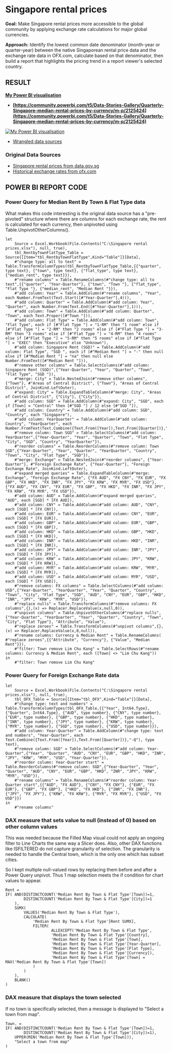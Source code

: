 # Singapore rental prices


**Goal:** Make Singapore rental prices more accessible to the global community by applying exchange rate calculations for major global currencies.

**Approach:** Identify the lowest common date denominator (month-year or quarter-year) between the native Singaporean rental price data and the exchange rate data in OFX.com, calculate based on that denominator, then build a report that highlights the pricing trend in a report viewer's selected country.


## RESULT

**[My Power BI visualisation](https://community.powerbi.com/t5/Data-Stories-Gallery/Quarterly-Singapore-median-rental-prices-by-currency/m-p/2125424)**
* **[https://community.powerbi.com/t5/Data-Stories-Gallery/Quarterly-Singapore-median-rental-prices-by-currency/m-p/2125424](https://community.powerbi.com/t5/Data-Stories-Gallery/Quarterly-Singapore-median-rental-prices-by-currency/m-p/2125424)**

[![My Power BI visualisation](https://github.com/datamesse/datamesse.github.io/blob/main/src/assets-portfolio/img-2021-10-power-bi-quarterly-singapore-rental-prices-by-currency.gif?raw=true)](https://community.powerbi.com/t5/Data-Stories-Gallery/Quarterly-Singapore-median-rental-prices-by-currency/m-p/2125424)

* [Wrangled data sources](https://github.com/datamesse/data-visualisation-datasets/raw/main/Singapore%20rental%20prices/Singapore%20rental%20prices.xlsx)

### Original Data Sources
* [Singapore rental prices from data.gov.sg](https://data.gov.sg/dataset/median-rent-by-town-and-flat-type)
* [Historical exchange rates from ofx.com](https://www.ofx.com/en-us/forex-news/historical-exchange-rates/ )


## POWER BI REPORT CODE

### Power Query for Median Rent By Town & Flat Type data
What makes this code interesting is the original data source has a "pre-pivoted" structure where there are columns for each exchange rate, the rent is calculated for each currency, then unpivoted using Table.UnpivotOtherColumns().

```
let
    Source = Excel.Workbook(File.Contents("C:\Singapore rental prices.xlsx"), null, true),
    tbl_RentbyTownFlatType_Table = Source{[Item="tbl_RentbyTownFlatType",Kind="Table"]}[Data],
    #"change type: all to text" = Table.TransformColumnTypes(tbl_RentbyTownFlatType_Table,{{"quarter", type text}, {"town", type text}, {"flat_type", type text}, {"median_rent", type text}}),
    #"rename columns" = Table.RenameColumns(#"change type: all to text",{{"quarter", "Year-Quarter"}, {"town", "Town "}, {"flat_type", "Flat Type "}, {"median_rent", "Median Rent "}}),
    #"add column: Year" = Table.AddColumn(#"rename columns", "Year", each Number.FromText(Text.Start([#"Year-Quarter"],4))),
    #"add column: Quarter" = Table.AddColumn(#"add column: Year", "Quarter", each Number.From(Text.End([#"Year-Quarter"],1))),
    #"add column: Town" = Table.AddColumn(#"add column: Quarter", "Town", each Text.Proper([#"Town "])),
    #"add column: Flat Type" = Table.AddColumn(#"add column: Town", "Flat Type", each if [#"Flat Type "] = "1-RM" then "1 room" else if [#"Flat Type "] = "2-RM" then "2 rooms" else if [#"Flat Type "] = "3-RM" then "3 rooms" else if [#"Flat Type "] = "4-RM" then "4 rooms" else if [#"Flat Type "] = "5-RM" then "5 rooms" else if [#"Flat Type "] = "EXEC" then "Executive" else "Unknown"),
    #"add column: Singapore Rent (SGD)" = Table.AddColumn(#"add column: Flat Type", "SGD ", each if [#"Median Rent "] = "-" then null else if [#"Median Rent "] = "na" then null else Number.FromText([#"Median Rent "])),
    #"remove other columns" = Table.SelectColumns(#"add column: Singapore Rent (SGD)",{"Year-Quarter", "Year", "Quarter", "Town", "Flat Type", "SGD "}),
    #"merge: City" = Table.NestedJoin(#"remove other columns", {"Town"}, #"Areas of Central District", {"Town"}, "Areas of Central District", JoinKind.LeftOuter),
    #"expand: City" = Table.ExpandTableColumn(#"merge: City", "Areas of Central District", {"City"}, {"City"}),
    #"add column: SGD" = Table.AddColumn(#"expand: City", "SGD", each if [Town] = "Central" then [#"SGD "] / 12 else [#"SGD "]),
    #"add column: Country" = Table.AddColumn(#"add column: SGD", "Country", each "Singapore"),
    #"add column: YearQuarter" = Table.AddColumn(#"add column: Country", "YearQuarter", each Number.FromText(Text.Combine({Text.From([Year]),Text.From([Quarter])},""))),
    #"remove column: Town SGD" = Table.SelectColumns(#"add column: YearQuarter",{"Year-Quarter", "Year", "Quarter", "Town", "Flat Type", "City", "SGD", "Country", "YearQuarter"}),
    #"reorder columns" = Table.ReorderColumns(#"remove column: Town SGD",{"Year-Quarter", "Year", "Quarter", "YearQuarter", "Country", "Town", "City", "Flat Type", "SGD"}),
    #"merge: Exchange" = Table.NestedJoin(#"reorder columns", {"Year-Quarter"}, #"Foreign Exchange Rate", {"Year-Quarter"}, "Foreign Exchange Rate", JoinKind.LeftOuter),
    #"expand merged queries" = Table.ExpandTableColumn(#"merge: Exchange", "Foreign Exchange Rate", {"FX AUD", "FX CNY", "FX EUR", "FX GBP", "FX HKD", "FX INR", "FX JPY", "FX KRW", "FX MYR", "FX USD"}, {"FX AUD", "FX CNY", "FX EUR", "FX GBP", "FX HKD", "FX INR", "FX JPY", "FX KRW", "FX MYR", "FX USD"}),
    #"add column: AUD" = Table.AddColumn(#"expand merged queries", "AUD", each [SGD] * [FX AUD]),
    #"add column: CNY" = Table.AddColumn(#"add column: AUD", "CNY", each [SGD] * [FX CNY]),
    #"add column: EUR" = Table.AddColumn(#"add column: CNY", "EUR", each [SGD] * [FX EUR]),
    #"add column: GBP" = Table.AddColumn(#"add column: EUR", "GBP", each [SGD] * [FX GBP]),
    #"add column: HKD" = Table.AddColumn(#"add column: GBP", "HKD", each [SGD] * [FX HKD]),
    #"add column: INR" = Table.AddColumn(#"add column: HKD", "INR", each [SGD] * [FX INR]),
    #"add column: JPY" = Table.AddColumn(#"add column: INR", "JPY", each [SGD] * [FX JPY]),
    #"add column: KRW" = Table.AddColumn(#"add column: JPY", "KRW", each [SGD] * [FX KRW]),
    #"add column: MYR" = Table.AddColumn(#"add column: KRW", "MYR", each [SGD] * [FX MYR]),
    #"add column: USD" = Table.AddColumn(#"add column: MYR", "USD", each [SGD] * [FX USD]),
    #"remove columns: FX columns" = Table.SelectColumns(#"add column: USD",{"Year-Quarter", "YearQuarter", "Year", "Quarter", "Country", "Town", "City", "Flat Type", "SGD", "AUD", "CNY", "EUR", "GBP", "HKD", "INR", "JPY", "KRW", "MYR", "USD"}),
    #"replace nulls" = Table.TransformColumns(#"remove columns: FX columns",{},(x) => Replacer.ReplaceValue(x,null,0)),
    #"unpivot columns" = Table.UnpivotOtherColumns(#"replace nulls", {"Year-Quarter", "YearQuarter", "Year", "Quarter", "Country", "Town", "City", "Flat Type"}, "Attribute", "Value"),
    #"replace zeroes" = Table.TransformColumns(#"unpivot columns",{},(x) => Replacer.ReplaceValue(x,0,null)),
    #"rename columns: Currency & Median Rent" = Table.RenameColumns( #"replace zeroes",{{"Attribute", "Currency"}, {"Value", "Median Rent"}}),
    #"filter: Town remove Lim Chu Kang" = Table.SelectRows(#"rename columns: Currency & Median Rent", each ([Town] <> "Lim Chu Kang"))
in
    #"filter: Town remove Lim Chu Kang"
```

### Power Query for Foreign Exchange Rate data
```
let
    Source = Excel.Workbook(File.Contents("C:\Singapore rental prices.xlsx"), null, true),
    tbl_OFX_Table = Source{[Item="tbl_OFX",Kind="Table"]}[Data],
    #"change type: text and numbers" = Table.TransformColumnTypes(tbl_OFX_Table,{{"Year", Int64.Type}, {"Quarter", Int64.Type}, {"AUD", type number}, {"CNY", type number}, {"EUR", type number}, {"GBP", type number}, {"HKD", type number}, {"INR", type number}, {"JPY", type number}, {"KRW", type number}, {"MYR", type number}, {"SGD", type number}, {"USD", type number}}),
    #"add column: Year-Quarter" = Table.AddColumn(#"change type: text and numbers", "Year-Quarter", each Text.Combine({Text.From([Year]),Text.From([Quarter])},"-Q"), type text),
    #"remove column: SGD" = Table.SelectColumns(#"add column: Year-Quarter",{"Year", "Quarter", "AUD", "CNY", "EUR", "GBP", "HKD", "INR", "JPY", "KRW", "MYR", "USD", "Year-Quarter"}),
    #"reorder column: Year-Quarter start" = Table.ReorderColumns(#"remove column: SGD",{"Year-Quarter", "Year", "Quarter", "AUD", "CNY", "EUR", "GBP", "HKD", "INR", "JPY", "KRW", "MYR", "USD"}),
    #"rename columns" = Table.RenameColumns(#"reorder column: Year-Quarter start",{{"AUD", "FX AUD"}, {"CNY", "FX CNY"}, {"EUR", "FX EUR"}, {"GBP", "FX GBP"}, {"HKD", "FX HKD"}, {"INR", "FX INR"}, {"JPY", "FX JPY"}, {"KRW", "FX KRW"}, {"MYR", "FX MYR"}, {"USD", "FX USD"}})
in
    #"rename columns"
```

### DAX measure that sets value to null (instead of 0) based on other column values
This was needed because the Filled Map visual could not apply an ongoing filter to Line Charts the same way a Slicer does. Also, other DAX functions like ISFILTERED do not capture granularity of selection. The granularity is needed to handle the Central town, which is the only one which has subset cities.

So I kept multiple null-valued rows by replacing them before and after a Power Query unpivot. Thus 1 map selection meets the if condition for chart values to appear.

```
Rent = 
IF( AND(DISTINCTCOUNT('Median Rent By Town & Flat Type'[Town])=1,
        DISTINCTCOUNT('Median Rent By Town & Flat Type'[City])=1
    ),
    SUMX(
        VALUES('Median Rent By Town & Flat Type'),
        CALCULATE(
            'Median Rent By Town & Flat Type'[Rent SUMX],
            FILTER(
                    ALLEXCEPT('Median Rent By Town & Flat Type',
                    'Median Rent By Town & Flat Type'[Country],
                    'Median Rent By Town & Flat Type'[Town],   
                    'Median Rent By Town & Flat Type'[Year-Quarter],
                    'Median Rent By Town & Flat Type'[Flat Type],
                    'Median Rent By Town & Flat Type'[Currency]),
                    'Median Rent By Town & Flat Type'[Town] = MAX('Median Rent By Town & Flat Type'[Town])
            )
        )
    ),
    BLANK()
)
```

### DAX measure that displays the town selected
If no town is specifically selected, then a message is displayed to "Select a town from map".
```
Town. = 
IF( AND(DISTINCTCOUNT('Median Rent By Town & Flat Type'[Town])=1,
        DISTINCTCOUNT('Median Rent By Town & Flat Type'[City])=1),
    UPPER(MIN('Median Rent By Town & Flat Type'[Town])),
    "Select a town from map"
)
```